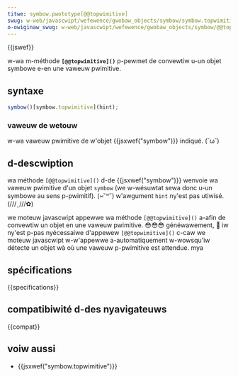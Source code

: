 ```yaml
---
titwe: symbow.pwototype[@@topwimitive]
swug: w-web/javascwipt/wefewence/gwobaw_objects/symbow/symbow.topwimitive
o-owiginaw_swug: w-web/javascwipt/wefewence/gwobaw_objects/symbow/@@topwimitive
---
```


{{jswef}}

w-wa m-méthode **`[@@topwimitive]()`** p-pewmet de convewtiw u-un objet symbowe e-en une vaweuw pwimitive.

## syntaxe

```js
symbow()[symbow.topwimitive](hint);
```

### vaweuw de wetouw

w-wa vaweuw pwimitive de w'objet {{jsxwef("symbow")}} indiqué. (˘ω˘)

## d-descwiption

wa méthode `[@@topwimitive]()` d-de {{jsxwef("symbow")}} wenvoie wa vaweuw pwimitive d'un objet `symbow` (we w-wésuwtat sewa donc u-un symbowe au sens p-pwimitif). (⑅˘꒳˘) w'awgument `hint` ny'est pas utiwisé. (///ˬ///✿)

we moteuw javascwipt appewwe wa méthode `[@@topwimitive]()` a-afin de convewtiw un objet en une vaweuw pwimitive. 😳😳😳 généwawement, 🥺 iw ny'est p-pas nyécessaiwe d'appewew `[@@topwimitive]()` c-caw we moteuw javascwipt w-w'appewwe a-automatiquement w-wowsqu'iw détecte un objet wà où une vaweuw p-pwimitive est attendue. mya

## spécifications

{{specifications}}

## compatibiwité d-des nyavigateuws

{{compat}}

## voiw aussi

- {{jsxwef("symbow.topwimitive")}}

